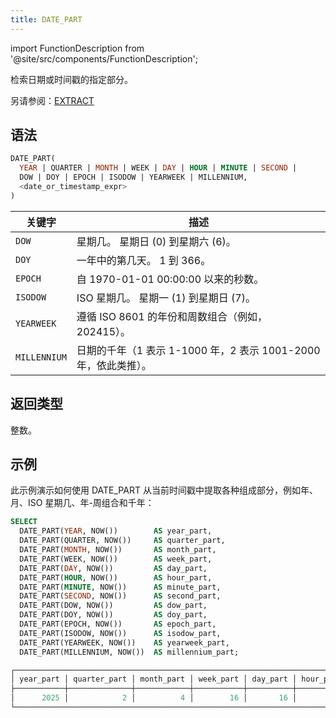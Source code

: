 ```yaml
---
title: DATE_PART
---
```


import FunctionDescription from '@site/src/components/FunctionDescription';

<FunctionDescription description="Introduced or updated: v1.2.723"/>

检索日期或时间戳的指定部分。

另请参阅：[EXTRACT](extract.md)

## 语法

```sql
DATE_PART(
  YEAR | QUARTER | MONTH | WEEK | DAY | HOUR | MINUTE | SECOND |
  DOW | DOY | EPOCH | ISODOW | YEARWEEK | MILLENNIUM,
  <date_or_timestamp_expr>
)
```

| 关键字      | 描述                                                                  |
|--------------|-----------------------------------------------------------------------|
| `DOW`        | 星期几。 星期日 (0) 到星期六 (6)。                                       |
| `DOY`        | 一年中的第几天。 1 到 366。                                            |
| `EPOCH`      | 自 1970-01-01 00:00:00 以来的秒数。                                  |
| `ISODOW`     | ISO 星期几。 星期一 (1) 到星期日 (7)。                                 |
| `YEARWEEK`   | 遵循 ISO 8601 的年份和周数组合（例如，202415）。                       |
| `MILLENNIUM` | 日期的千年（1 表示 1-1000 年，2 表示 1001-2000 年，依此类推）。 |

## 返回类型

整数。

## 示例

此示例演示如何使用 DATE_PART 从当前时间戳中提取各种组成部分，例如年、月、ISO 星期几、年-周组合和千年：

```sql
SELECT
  DATE_PART(YEAR, NOW())        AS year_part,
  DATE_PART(QUARTER, NOW())     AS quarter_part,
  DATE_PART(MONTH, NOW())       AS month_part,
  DATE_PART(WEEK, NOW())        AS week_part,
  DATE_PART(DAY, NOW())         AS day_part,
  DATE_PART(HOUR, NOW())        AS hour_part,
  DATE_PART(MINUTE, NOW())      AS minute_part,
  DATE_PART(SECOND, NOW())      AS second_part,
  DATE_PART(DOW, NOW())         AS dow_part,
  DATE_PART(DOY, NOW())         AS doy_part,
  DATE_PART(EPOCH, NOW())       AS epoch_part,
  DATE_PART(ISODOW, NOW())      AS isodow_part,
  DATE_PART(YEARWEEK, NOW())    AS yearweek_part,
  DATE_PART(MILLENNIUM, NOW())  AS millennium_part;
```

```sql
┌────────────────────────────────────────────────────────────────────────────────────────────────────────────────────────────────────────────────────────────────────────────────────────────────┐
│ year_part │ quarter_part │ month_part │ week_part │ day_part │ hour_part │ minute_part │ second_part │ dow_part │ doy_part │     epoch_part    │ isodow_part │ yearweek_part │ millennium_part │
├───────────┼──────────────┼────────────┼───────────┼──────────┼───────────┼─────────────┼─────────────┼──────────┼──────────┼───────────────────┼─────────────┼───────────────┼─────────────────┤
│      2025 │            2 │          4 │        16 │       16 │        18 │          10 │          10 │        3 │      106 │ 1744827010.257671 │           3 │        202516 │               3 │
└────────────────────────────────────────────────────────────────────────────────────────────────────────────────────────────────────────────────────────────────────────────────────────────────┘
```